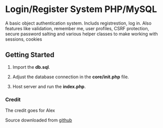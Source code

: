 # Login/Register System PHP/MySQL

A basic object authentication system. Includs registrestion, log in. Also features like validation, remember me, user profiles, CSRF protection, secure password salting and various helper classes to make working with sessions, cookies 


## Getting Started

1. Import the **db.sql**.

2. Adjust the database connection in the **core/init.php** file.

3. Host server and run the **index.php**.

### Credit

The credit goes for Alex

Source downloaded from [github](https://github.com/rightoneX/loginform)

